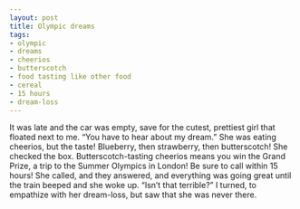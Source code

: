 ```yaml
---
layout: post
title: Olympic dreams
tags:
- olympic
- dreams
- cheerios
- butterscotch
- food tasting like other food
- cereal
- 15 hours
- dream-loss
---
```

It was late and the car was empty, save for the cutest, prettiest girl that floated next to me.
“You have to hear about my dream.”
She was eating cheerios, but the taste! Blueberry, then strawberry, then butterscotch!
She checked the box. Butterscotch-tasting cheerios means you win the Grand Prize, a trip to the Summer Olympics in London! Be sure to call within 15 hours! She called, and they answered, and everything was going great until the train beeped and she woke up.
“Isn’t that terrible?”
I turned, to empathize with her dream-loss, but saw that she was never there.
